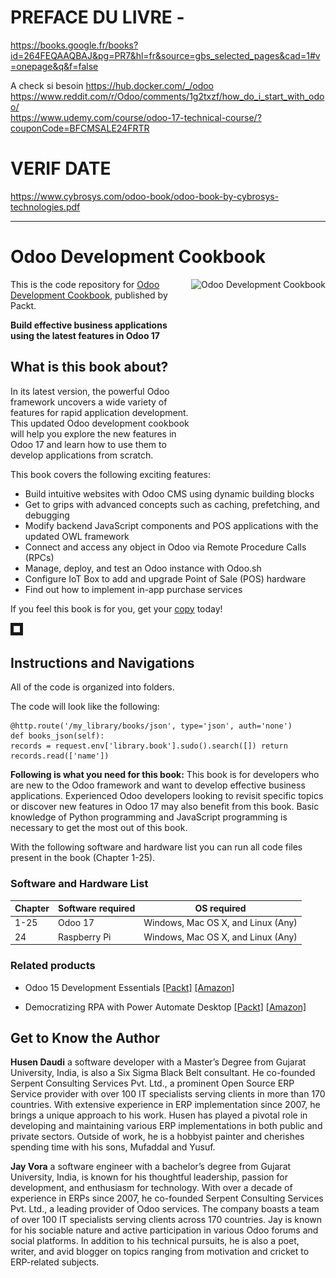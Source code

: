 # PREFACE DU LIVRE -   
https://books.google.fr/books?id=264FEQAAQBAJ&pg=PR7&hl=fr&source=gbs_selected_pages&cad=1#v=onepage&q&f=false

A check si besoin
https://hub.docker.com/_/odoo  
https://www.reddit.com/r/Odoo/comments/1g2txzf/how_do_i_start_with_odoo/  
https://www.udemy.com/course/odoo-17-technical-course/?couponCode=BFCMSALE24FRTR


# VERIF DATE  
https://www.cybrosys.com/odoo-book/odoo-book-by-cybrosys-technologies.pdf

------------------------------------------------------------------------------------------------------------------















# Odoo Development Cookbook

<a href="https://www.packtpub.com/product/odoo-development-cookbook-fifth-edition/9781805124276?utm_source=github&utm_medium=repository&utm_campaign=9781805124276"><img src="https://m.media-amazon.com/images/I/71tqBvTp1ML._SL1500_.jpg" alt="Odoo Development Cookbook" height="256px" align="right"></a>

This is the code repository for [Odoo Development Cookbook](https://www.packtpub.com/product/odoo-development-cookbook-fifth-edition/9781805124276?utm_source=github&utm_medium=repository&utm_campaign=9781805124276), published by Packt.

**Build effective business applications using the latest features in Odoo 17**

## What is this book about?
In its latest version, the powerful Odoo framework uncovers a wide variety of features for rapid application development. This updated Odoo development cookbook will help you explore the new features in Odoo 17 and learn how to use them to develop applications from scratch.

This book covers the following exciting features:
* Build intuitive websites with Odoo CMS using dynamic building blocks
* Get to grips with advanced concepts such as caching, prefetching, and debugging
* Modify backend JavaScript components and POS applications with the updated OWL framework
* Connect and access any object in Odoo via Remote Procedure Calls (RPCs)
* Manage, deploy, and test an Odoo instance with Odoo.sh
* Configure IoT Box to add and upgrade Point of Sale (POS) hardware
* Find out how to implement in-app purchase services

If you feel this book is for you, get your [copy](https://www.amazon.com/dp/1805124277) today!

<a href="https://www.packtpub.com/?utm_source=github&utm_medium=banner&utm_campaign=GitHubBanner"><img src="https://raw.githubusercontent.com/PacktPublishing/GitHub/master/GitHub.png" 
alt="https://www.packtpub.com/" border="5" /></a>

## Instructions and Navigations
All of the code is organized into folders.

The code will look like the following:
```
@http.route('/my_library/books/json', type='json', auth='none')
def books_json(self):
records = request.env['library.book'].sudo().search([]) return 
records.read(['name'])
```

**Following is what you need for this book:**
This book is for developers who are new to the Odoo framework and want to develop effective business applications. Experienced Odoo developers looking to revisit specific topics or discover new features in Odoo 17 may also benefit from this book. Basic knowledge of Python programming and JavaScript programming is necessary to get the most out of this book.

With the following software and hardware list you can run all code files present in the book (Chapter 1-25).
### Software and Hardware List
| Chapter | Software required | OS required |
| -------- | ------------------------------------ | ----------------------------------- |
| 1-25 | Odoo 17 | Windows, Mac OS X, and Linux (Any) |
| 24 | Raspberry Pi | Windows, Mac OS X, and Linux (Any) |


### Related products
* Odoo 15 Development Essentials [[Packt]](https://www.packtpub.com/product/odoo-15-development-essentials-fifth-edition/9781800200067?utm_source=github&utm_medium=repository&utm_campaign=9781800200067) [[Amazon]](https://www.amazon.com/dp/1800200064)

* Democratizing RPA with Power Automate Desktop [[Packt]](https://www.packtpub.com/product/democratizing-rpa-with-power-automate-desktop/9781803245942?utm_source=github&utm_medium=repository&utm_campaign=9781803245942) [[Amazon]](https://www.amazon.com/dp/1803245948)


## Get to Know the Author
**Husen Daudi**
a software developer with a Master’s Degree from Gujarat University, India, is also a Six 
Sigma Black Belt consultant. He co-founded Serpent Consulting Services Pvt. Ltd., a prominent Open 
Source ERP Service provider with over 100 IT specialists serving clients in more than 170 countries. 
With extensive experience in ERP implementation since 2007, he brings a unique approach to his 
work. Husen has played a pivotal role in developing and maintaining various ERP implementations 
in both public and private sectors. Outside of work, he is a hobbyist painter and cherishes spending 
time with his sons, Mufaddal and Yusuf.

**Jay Vora**
a software engineer with a bachelor’s degree from Gujarat University, India, is known for his 
thoughtful leadership, passion for development, and enthusiasm for technology. With over a decade 
of experience in ERPs since 2007, he co-founded Serpent Consulting Services Pvt. Ltd., a leading 
provider of Odoo services. The company boasts a team of over 100 IT specialists serving clients across 
170 countries. Jay is known for his sociable nature and active participation in various Odoo forums 
and social platforms. In addition to his technical pursuits, he is also a poet, writer, and avid blogger 
on topics ranging from motivation and cricket to ERP-related subjects.
